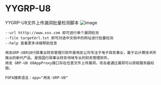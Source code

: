 # YYGRP-U8
YYGRP-U8文件上传漏洞批量检测脚本
![image](https://github.com/user-attachments/assets/cb7a5cb5-dfd6-4fff-9e35-83501875c3bb)

```
--url htttp://www.xxx.com 即可进行单个漏洞检测
--file targetUrl.txt 即可对选中文档中的网址进行批量检测
--help 查看更多详细帮助信息

用友GRP-U8R10行政事业财务管理只软件是用友公司专注于电子政务事业，基于云计算技术所推出的新代产品，是我国行政事业财务领域专业的财务管理软件。
用友 GRP-U8 U8AppProxy接口存在任意文件上传漏洞，攻击者通过漏洞可以获取服务器权限。

FOFA搜索语法：app="用友-GRP-U8"

```
